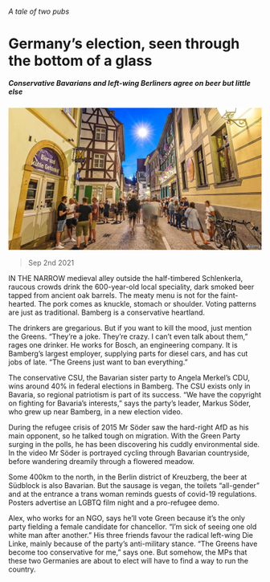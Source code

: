 ###### A tale of two pubs

# Germany’s election, seen through the bottom of a glass 

##### Conservative Bavarians and left-wing Berliners agree on beer but little else 

![image](images/20210904_EUP002_0.jpg) 

> Sep 2nd 2021 

IN THE NARROW medieval alley outside the half-timbered Schlenkerla, raucous crowds drink the 600-year-old local speciality, dark smoked beer tapped from ancient oak barrels. The meaty menu is not for the faint-hearted. The pork comes as knuckle, stomach or shoulder. Voting patterns are just as traditional. Bamberg is a conservative heartland.

The drinkers are gregarious. But if you want to kill the mood, just mention the Greens. “They’re a joke. They’re crazy. I can’t even talk about them,” rages one drinker. He works for Bosch, an engineering company. It is Bamberg’s largest employer, supplying parts for diesel cars, and has cut jobs of late. “The Greens just want to ban everything.”


The conservative CSU, the Bavarian sister party to Angela Merkel’s CDU, wins around 40% in federal elections in Bamberg. The CSU exists only in Bavaria, so regional patriotism is part of its success. “We have the copyright on fighting for Bavaria’s interests,” says the party’s leader, Markus Söder, who grew up near Bamberg, in a new election video.

During the refugee crisis of 2015 Mr Söder saw the hard-right AfD as his main opponent, so he talked tough on migration. With the Green Party surging in the polls, he has been discovering his cuddly environmental side. In the video Mr Söder is portrayed cycling through Bavarian countryside, before wandering dreamily through a flowered meadow.

Some 400km to the north, in the Berlin district of Kreuzberg, the beer at Südblock is also Bavarian. But the sausage is vegan, the toilets “all-gender” and at the entrance a trans woman reminds guests of covid-19 regulations. Posters advertise an LGBTQ film night and a pro-refugee demo.

Alex, who works for an NGO, says he’ll vote Green because it’s the only party fielding a female candidate for chancellor. “I’m sick of seeing one old white man after another.” His three friends favour the radical left-wing Die Linke, mainly because of the party’s anti-military stance. “The Greens have become too conservative for me,” says one. But somehow, the MPs that these two Germanies are about to elect will have to find a way to run the country.

